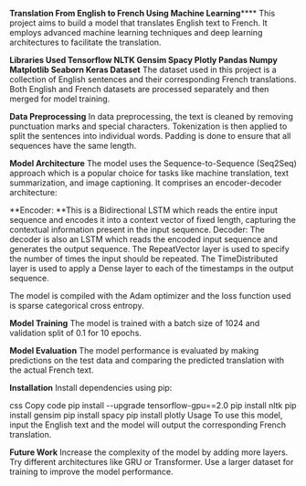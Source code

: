 **Translation From English to French Using Machine Learning******
This project aims to build a model that translates English text to French. It employs advanced machine learning techniques and deep learning architectures to facilitate the translation.

**Libraries Used
Tensorflow
NLTK
Gensim
Spacy
Plotly
Pandas
Numpy
Matplotlib
Seaborn
Keras
Dataset**
The dataset used in this project is a collection of English sentences and their corresponding French translations. Both English and French datasets are processed separately and then merged for model training.

**Data Preprocessing**
In data preprocessing, the text is cleaned by removing punctuation marks and special characters. Tokenization is then applied to split the sentences into individual words. Padding is done to ensure that all sequences have the same length.

**Model Architecture**
The model uses the Sequence-to-Sequence (Seq2Seq) approach which is a popular choice for tasks like machine translation, text summarization, and image captioning. It comprises an encoder-decoder architecture:

**Encoder: **This is a Bidirectional LSTM which reads the entire input sequence and encodes it into a context vector of fixed length, capturing the contextual information present in the input sequence.
Decoder: The decoder is also an LSTM which reads the encoded input sequence and generates the output sequence.
The RepeatVector layer is used to specify the number of times the input should be repeated. The TimeDistributed layer is used to apply a Dense layer to each of the timestamps in the output sequence.

The model is compiled with the Adam optimizer and the loss function used is sparse categorical cross entropy.

**Model Training**
The model is trained with a batch size of 1024 and validation split of 0.1 for 10 epochs.

**Model Evaluation**
The model performance is evaluated by making predictions on the test data and comparing the predicted translation with the actual French text.

**Installation**
Install dependencies using pip:

css
Copy code
pip install --upgrade tensorflow-gpu==2.0
pip install nltk
pip install gensim
pip install spacy
pip install plotly
Usage
To use this model, input the English text and the model will output the corresponding French translation.

**Future Work**
Increase the complexity of the model by adding more layers.
Try different architectures like GRU or Transformer.
Use a larger dataset for training to improve the model performance.
